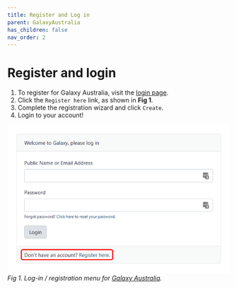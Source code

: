 ```yaml
---
title: Register and Log in
parent: GalaxyAustralia
has_children: false
nav_order: 2
---
```


# Register and login

1. To register for Galaxy Australia, visit the [login page](https://usegalaxy.org.au/login).
2. Click the ```Register here``` link, as shown in **Fig 1**.
3. Complete the registration wizard and click ```Create```.
4. Login to your account!

![](./images/1_register.png)
*Fig 1. Log-in / registration menu for [Galaxy Australia](https://usegalaxy.org.au/).*
